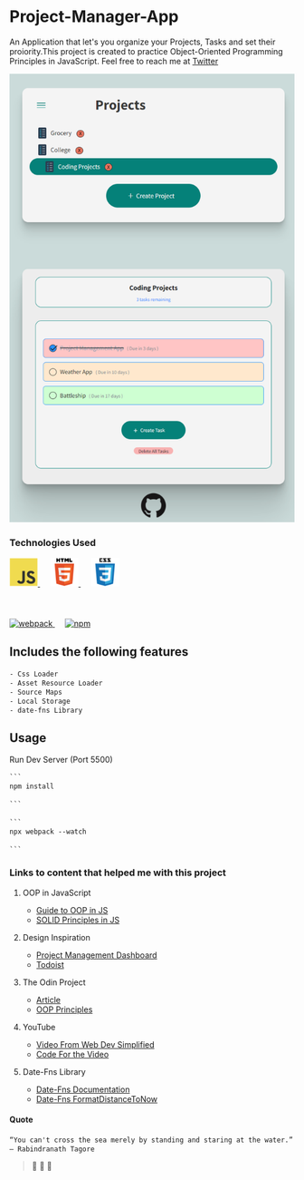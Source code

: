 # Project-Manager-App


An Application that let's you organize your Projects, Tasks and set their proiority.This project is created to practice Object-Oriented Programming Principles in JavaScript. Feel free to reach me at [Twitter](https://twitter.com/hmjatt/)



![This is an image](https://github.com/hmjatt/hmjatt.github.io/blob/master/images/Project%20mgmt%20app.png)


<!-- [Live Preview]() -->



### Technologies Used

<a href="https://developer.mozilla.org/en-US/docs/Web/JavaScript" target="_blank" rel="noreferrer"> <img src="https://raw.githubusercontent.com/devicons/devicon/master/icons/javascript/javascript-original.svg" alt="javascript" width="50" height="50"/> </a>  &emsp;   <a href="https://www.w3.org/html/" target="_blank" rel="noreferrer"> <img src="https://raw.githubusercontent.com/devicons/devicon/master/icons/html5/html5-original-wordmark.svg" alt="html5" width="50" height="50"/> </a>  &emsp;   <a href="https://www.w3schools.com/css/" target="_blank" rel="noreferrer"> <img src="https://raw.githubusercontent.com/devicons/devicon/master/icons/css3/css3-original-wordmark.svg" alt="css3" width="50" height="50"/> </a>



<a href="https://webpack.js.org/" target="_blank" rel="noreferrer"> <img style="margin-top:40px;" src="https://raw.githubusercontent.com/webpack/media/master/logo/logo-on-dark-bg.svg" alt="webpack" width="180" height="100"/> </a>  &emsp;   <a href="https://www.npmjs.com/" target="_blank" rel="noreferrer"> <img style="margin-top:20px;" src="https://raw.githubusercontent.com/npm/logos/master/npm%20logo/npm-logo-red.svg" alt="npm" width="120" height="70"/> </a>


## Includes the following features

    - Css Loader
    - Asset Resource Loader
    - Source Maps
	- Local Storage
	- date-fns Library

## Usage

Run Dev Server (Port 5500)

    ```
    npm install

    ```

    ```
    npx webpack --watch

    ```

### Links to content that helped me with this project

1. OOP in JavaScript
    - [Guide to OOP in JS](https://betterprogramming.pub/object-oriented-programming-in-javascript-b3bda28d3e81)
    - [SOLID Principles in JS](https://thefullstack.xyz/solid-javascript/) 

2. Design Inspiration
    - [Project Management Dashboard](https://dribbble.com/shots/18048975-Project-Management-Dashboard)
    - [Todoist](https://en.todoist.com/)

3. The Odin Project
    - [Article](https://www.theodinproject.com/lessons/node-path-javascript-todo-list)
    - [OOP Principles](https://www.theodinproject.com/lessons/node-path-javascript-oop-principles)

4. YouTube 
    - [Video From Web Dev Simplified](https://www.youtube.com/watch?v=W7FaYfuwu70)
    - [Code For the Video](https://github.com/kevin-powell/todo-list-collab/tree/master/javascript-finished)

5. Date-Fns Library
	- [Date-Fns Documentation](https://date-fns.org/v2.14.0/docs/Getting-Started)
	- [Date-Fns FormatDistanceToNow](https://date-fns.org/v2.14.0/docs/formatDistanceToNow)


#### Quote

    “You can't cross the sea merely by standing and staring at the water.”
    — Rabindranath Tagore
>  	
> :ghost: :ocean: :love_you_gesture: